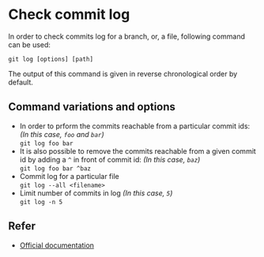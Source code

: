 # Check commit log

In order to check commits log for a branch, or, a file, following command can be used:

`git log [options] [path]`

The output of this command is given in reverse chronological order by default.

## Command variations and options 
- In order to prform the commits reachable from a particular commit ids: <i>(In this case, `foo` and `bar`)</i><br>
    `git log foo bar ` 
- It is also possible to remove the commits reachable from a given commit id by adding a `^` in front of commit id: <i>(In this case, `baz`)</i><br>
    `git log foo bar ^baz`
- Commit log for a particular file <br> 
    `git log --all <filename>`
- Limit number of commits in log <i>(In this case, `5`)</i><br> 
    `git log -n 5`

## Refer
- [Official documentation](https://git-scm.com/docs/git-log)
